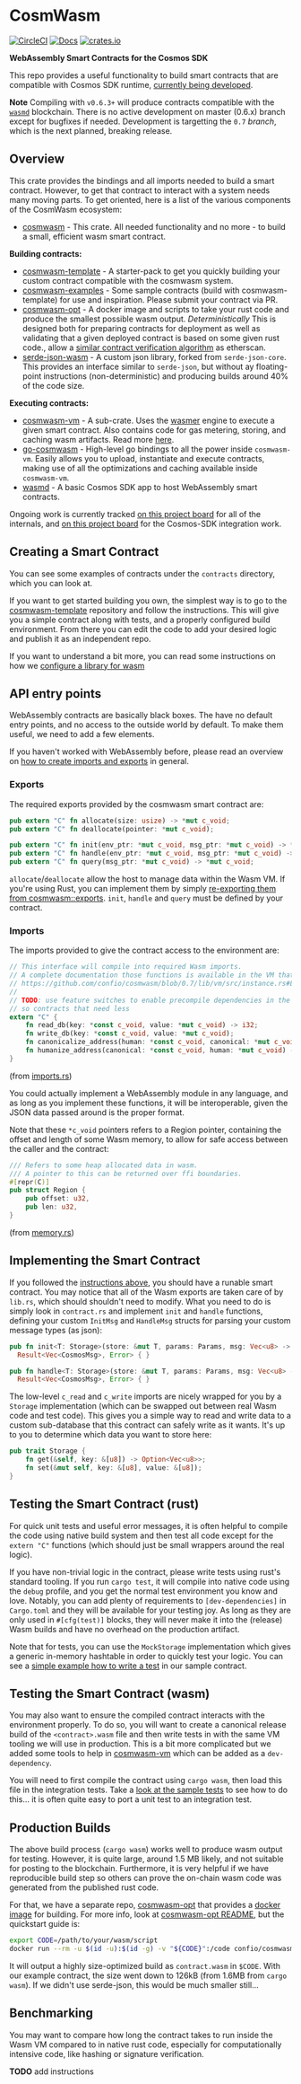 # CosmWasm

[![CircleCI](https://circleci.com/gh/confio/cosmwasm/tree/master.svg?style=shield)](https://circleci.com/gh/confio/cosmwasm/tree/master)
[![Docs](https://docs.rs/cosmwasm/badge.svg)](https://docs.rs/cosmwasm)
[![crates.io](https://img.shields.io/crates/v/cosmwasm.svg)](https://crates.io/crates/cosmwasm)

**WebAssembly Smart Contracts for the Cosmos SDK**

This repo provides a useful functionality to build smart contracts that
are compatible with Cosmos SDK runtime, [currently being developed](https://github.com/cosmwasm/cosmos-sdk/issues).

**Note** Compiling with `v0.6.3+` will produce contracts compatible with the
[`wasmd`](https://github.com/cosmwasm/wasmd) blockchain. There is no active development on
master (0.6.x) branch except for bugfixes if needed. Development is targetting the `0.7`
_branch_, which is the next planned, breaking release.

## Overview

This crate provides the bindings and all imports needed to build a smart contract.
However, to get that contract to interact with a system needs many moving parts.
To get oriented, here is a list of the various components of the CosmWasm ecosystem:

- [cosmwasm](https://github.com/confio/cosmwasm) - This crate. All needed functionality and no more - to build a small, efficient wasm smart contract.

**Building contracts:**

- [cosmwasm-template](https://github.com/confio/cosmwasm-template) - A starter-pack to get you quickly building your custom contract compatible with the cosmwasm system.
- [cosmwasm-examples](https://github.com/confio/cosmwasm-examples) - Some sample contracts (build with cosmwasm-template) for use and inspiration. Please submit your contract via PR.
- [cosmwasm-opt](https://github.com/confio/cosmwasm-opt) - A docker image and scripts to take your rust code and produce the smallest possible wasm output. _Deterministically_
  This is designed both for preparing contracts for deployment as well as validating that a given deployed contract is based on some given rust code.,
  allow a [similar contract verification algorithm](https://medium.com/coinmonks/how-to-verify-and-publish-on-etherscan-52cf25312945) as etherscan.
- [serde-json-wasm](https://github.com/confio/serde-json-wasm) - A custom json library, forked from `serde-json-core`. This provides an interface similar to
  `serde-json`, but without ay floating-point instructions (non-deterministic) and producing builds
  around 40% of the code size.

**Executing contracts:**

- [cosmwasm-vm](https://github.com/confio/cosmwasm/tree/master/lib/vm) - A sub-crate. Uses the [wasmer](https://github.com/wasmerio/wasmer) engine
  to execute a given smart contract. Also contains code for gas metering, storing, and caching wasm artifacts. Read more [here](lib/vm/README.md).
- [go-cosmwasm](https://github.com/confio/go-cosmwasm) - High-level go bindings to all the power inside `cosmwasm-vm`. Easily allows you to upload, instantiate and execute contracts,
  making use of all the optimizations and caching available inside `cosmwasm-vm`.
- [wasmd](https://github.com/cosmwasm/wasmd) - A basic Cosmos SDK app to host WebAssembly smart contracts.

Ongoing work is currently tracked [on this project board](https://github.com/orgs/confio/projects/1)
for all of the internals, and [on this project board](https://github.com/cosmwasm/modules/projects/3)
for the Cosmos-SDK integration work.

## Creating a Smart Contract

You can see some examples of contracts under the `contracts` directory,
which you can look at.

If you want to get started building you own, the simplest
way is to go to the [cosmwasm-template](https://github.com/confio/cosmwasm-template)
repository and follow the instructions. This will give you a simple contract
along with tests, and a properly configured build environment. From there
you can edit the code to add your desired logic and publish it as an independent
repo.

If you want to understand a bit more, you can read some instructions on how
we [configure a library for wasm](./Building.md)

## API entry points

WebAssembly contracts are basically black boxes. The have no default entry points,
and no access to the outside world by default. To make them useful, we need to add
a few elements.

If you haven't worked with WebAssembly before, please read an overview
on [how to create imports and exports](./EntryPoints.md) in general.

### Exports

The required exports provided by the cosmwasm smart contract are:

```rust
pub extern "C" fn allocate(size: usize) -> *mut c_void;
pub extern "C" fn deallocate(pointer: *mut c_void);

pub extern "C" fn init(env_ptr: *mut c_void, msg_ptr: *mut c_void) -> *mut c_void;
pub extern "C" fn handle(env_ptr: *mut c_void, msg_ptr: *mut c_void) -> *mut c_void;
pub extern "C" fn query(msg_ptr: *mut c_void) -> *mut c_void;
```

`allocate`/`deallocate` allow the host to manage data within the Wasm VM. If you're using Rust, you can implement them by simply [re-exporting them from cosmwasm::exports](https://github.com/confio/cosmwasm/blob/v0.6.3/contracts/hackatom/src/lib.rs#L5).
`init`, `handle` and `query` must be defined by your contract.

### Imports

The imports provided to give the contract access to the environment are:

```rust
// This interface will compile into required Wasm imports.
// A complete documentation those functions is available in the VM that provides them:
// https://github.com/confio/cosmwasm/blob/0.7/lib/vm/src/instance.rs#L43
//
// TODO: use feature switches to enable precompile dependencies in the future,
// so contracts that need less
extern "C" {
    fn read_db(key: *const c_void, value: *mut c_void) -> i32;
    fn write_db(key: *const c_void, value: *mut c_void);
    fn canonicalize_address(human: *const c_void, canonical: *mut c_void) -> i32;
    fn humanize_address(canonical: *const c_void, human: *mut c_void) -> i32;
}
```

(from [imports.rs](https://github.com/confio/cosmwasm/blob/0.7/src/imports.rs))

You could actually implement a WebAssembly module in any language,
and as long as you implement these functions, it will be interoperable,
given the JSON data passed around is the proper format.

Note that these `*c_void` pointers refers to a Region pointer, containing
the offset and length of some Wasm memory, to allow for safe access between the
caller and the contract:

```rust
/// Refers to some heap allocated data in wasm.
/// A pointer to this can be returned over ffi boundaries.
#[repr(C)]
pub struct Region {
    pub offset: u32,
    pub len: u32,
}
```

(from [memory.rs](https://github.com/confio/cosmwasm/blob/master/src/memory.rs#L7-L13))

## Implementing the Smart Contract

If you followed the [instructions above](#Creating), you should have a
runable smart contract. You may notice that all of the Wasm exports
are taken care of by `lib.rs`, which should shouldn't need to modify.
What you need to do is simply look in `contract.rs` and implement `init`
and `handle` functions, defining your custom `InitMsg` and `HandleMsg`
structs for parsing your custom message types (as json):

```rust
pub fn init<T: Storage>(store: &mut T, params: Params, msg: Vec<u8> ->
  Result<Vec<CosmosMsg>, Error> { }

pub fn handle<T: Storage>(store: &mut T, params: Params, msg: Vec<u8> ->
  Result<Vec<CosmosMsg>, Error> { }
```

The low-level `c_read` and `c_write` imports are nicely wrapped for you
by a `Storage` implementation (which can be swapped out between real
Wasm code and test code). This gives you a simple way to read and write
data to a custom sub-database that this contract can safely write as it wants.
It's up to you to determine which data you want to store here:

```rust
pub trait Storage {
    fn get(&self, key: &[u8]) -> Option<Vec<u8>>;
    fn set(&mut self, key: &[u8], value: &[u8]);
}
```

## Testing the Smart Contract (rust)

For quick unit tests and useful error messages, it is often helpful to compile
the code using native build system and then test all code except for the `extern "C"`
functions (which should just be small wrappers around the real logic).

If you have non-trivial logic in the contract, please write tests using rust's
standard tooling. If you run `cargo test`, it will compile into native code
using the `debug` profile, and you get the normal test environment you know
and love. Notably, you can add plenty of requirements to `[dev-dependencies]`
in `Cargo.toml` and they will be available for your testing joy. As long
as they are only used in `#[cfg(test)]` blocks, they will never make it into
the (release) Wasm builds and have no overhead on the production artifact.

Note that for tests, you can use the `MockStorage` implementation which
gives a generic in-memory hashtable in order to quickly test your logic.
You can see a
[simple example how to write a test](https://github.com/confio/cosmwasm/blob/81b6702d3994c8c34fb51c53176993b7e672860b/contracts/hackatom/src/contract.rs#L70-L88)
in our sample contract.

## Testing the Smart Contract (wasm)

You may also want to ensure the compiled contract interacts with the environment
properly. To do so, you will want to create a canonical release build of
the `<contract>.wasm` file and then write tests in with the
same VM tooling we will use in production. This is a bit more complicated but
we added some tools to help in [cosmwasm-vm](https://github.com/confio/cosmwasm/tree/master/lib/vm)
which can be added as a `dev-dependency`.

You will need to first compile the contract using `cargo wasm`,
then load this file in the integration tests. Take a
[look at the sample tests](https://github.com/confio/cosmwasm/blob/master/contracts/hackatom/tests/integration.rs)
to see how to do this... it is often quite easy to port a unit test
to an integration test.

## Production Builds

The above build process (`cargo wasm`) works well to produce wasm output for
testing. However, it is quite large, around 1.5 MB likely, and not suitable
for posting to the blockchain. Furthermore, it is very helpful if we have
reproducible build step so others can prove the on-chain wasm code was generated
from the published rust code.

For that, we have a separate repo, [cosmwasm-opt](https://github.com/confio/cosmwasm-opt)
that provides a [docker image](https://hub.docker.com/r/confio/cosmwasm-opt/tags)
for building. For more info, look at
[cosmwasm-opt README](https://github.com/confio/cosmwasm-opt/blob/master/README.md#usage),
but the quickstart guide is:

```sh
export CODE=/path/to/your/wasm/script
docker run --rm -u $(id -u):$(id -g) -v "${CODE}":/code confio/cosmwasm-opt:1.38
```

It will output a highly size-optimized build as `contract.wasm` in `$CODE`.
With our example contract, the size went down to 126kB (from 1.6MB from `cargo wasm`).
If we didn't use serde-json, this would be much smaller still...

## Benchmarking

You may want to compare how long the contract takes to run inside the Wasm VM
compared to in native rust code, especially for computationally intensive code,
like hashing or signature verification.

**TODO** add instructions
